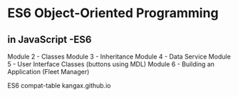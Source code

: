 # ES6 Object-Oriented Programming

## in JavaScript -ES6

Module 2 - Classes
Module 3 - Inheritance
Module 4 - Data Service
Module 5 - User Interface Classes (buttons using MDL)
Module 6 - Building an Application (Fleet Manager)

ES6 compat-table
kangax.github.io

